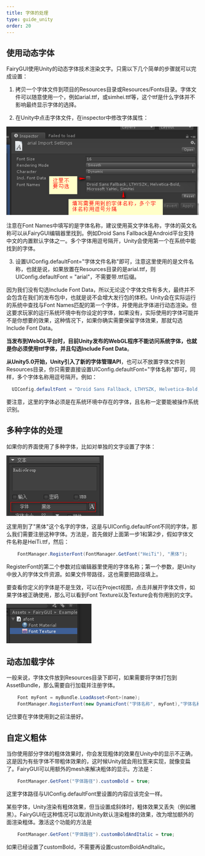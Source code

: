 ```yaml
---
title: 字体的处理
type: guide_unity
order: 20
---
```


## 使用动态字体

FairyGUI使用Unity的动态字体技术渲染文字。只需以下几个简单的步骤就可以完成设置：

1. 拷贝一个字体文件到项目的Resources目录或Resources/Fonts目录。字体文件可以随意使用一个，例如arial.ttf，或simhei.ttf等，这个ttf是什么字体并不影响最终显示字体的选择。

2. 在Unity中点击字体文件，在inspector中修改字体属性：

  ![](../../images/2015-10-21_164556.png)
    
  注意在Font Names中填写的是字体名称，建议使用英文字体名称，字体的英文名称可以从FairyGUI编辑器里找到。例如Droid Sans Fallback是Android平台支持中文的内置默认字体之一。多个字体用逗号隔开，Unity会使用第一个在系统中能找到的字体。

3. 设置UIConfig.defaultFont="字体文件名称"即可，注意这里使用的是文件名称，也就是说，如果放置在Resources目录的是arial.ttf，则UIConfig.defaultFont = "arial"，不需要带.ttf后缀。

  因为我们没有勾选Include Font Data，所以无论这个字体文件有多大，最终并不会包含在我们的发布包中，也就是说不会增大发行包的体积。Unity会在实际运行的系统中查找与Font Names匹配的第一个字体，并使用此字体进行动态渲染。但这要求玩家的运行系统环境中有你设定的字体，如果没有，实际使用的字体可能并不是你想要的效果，这种情况下，如果你确实需要保留字体效果，那就勾选Include Font Data。

  **当发布到WebGL平台时，目前Unity发布的WebGL程序不能访问系统字体，也就是你必须使用ttf字体，并且勾选Include Font Data**。

  **从Unity5.0开始，Unity引入了新的字体管理API**，也可以不放置字体文件到Resources目录，你只需要直接设置UIConfig.defaultFont="字体名称"即可，同样，多个字体名称用逗号隔开。例如：

  ```csharp
    UIConfig.defaultFont = "Droid Sans Fallback, LTHYSZK, Helvetica-Bold, Microsoft YaHei, SimHei";
  ```
  
  要注意，这里的字体必须是在系统环境中存在的字体，且名称一定要能被操作系统识别。

## 多种字体的处理

如果你的界面使用了多种字体，比如对单独的文字设置了字体：

![](../../images/2016-07-06_143622.png)

这里用到了"黑体"这个名字的字体，这是与UIConfig.defaultFont不同的字体，那么我们需要注册这种字体。方法是，首先做好上面第一步1和第2步，假如字体文件名称是HeiTi.ttf，然后：

```csharp
    FontManager.RegisterFont(FontManager.GetFont("HeiTi"), "黑体");
```

RegisterFont的第二个参数对应编辑器里使用的字体名称；第一个参数，是Unity中放入的字体文件资源。如果文件带路径，这也需要把路径填上。

要查看你定义的字体是不是生效，可以在Project视图，点击并展开字体文件，如果字体被正确使用，那么可以看到Font Texture以及Texture会有你用到的文字。

![](../../images/20170808230450.png)

## 动态加载字体

一般来说，字体文件放到Resources目录下即可，如果需要将字体打包到AssetBundle，那么需要自行加载并注册字体。

``` csharp
    Font myFont = myBundle.LoadAsset<Font>(name);
    FontManager.RegisterFont(new DynamicFont("字体名称", myFont),"字体名称");
```

记住要在字体使用到之前注册好。

## 自定义粗体

当你使用部分字体的粗体效果时，你会发现粗体的效果在Unity中的显示不正确，这是因为有些字体不带粗体效果的，这时候Unity就会用拉宽来实现，就像变扁了。FairyGUI可以用额外的mesh来解决粗体的显示。方法是：

```csharp
    FontManager.GetFont("字体路径").customBold = true;
```

这里字体路径与UIConfig.defaultFont里设置的内容应该完全一样。

某些字体，Unity渲染有粗体效果，但当设置成斜体时，粗体效果又丢失（例如雅黑）。FairyGUI在这种情况可以取消Unity默认渲染粗体的效果，改为增加额外的面渲染粗体。激活这个功能的方法是

```csharp
    FontManager.GetFont("字体路径").customBoldAndItalic = true;
```

如果已经设置了customBold，不需要再设置customBoldAndItalic。
